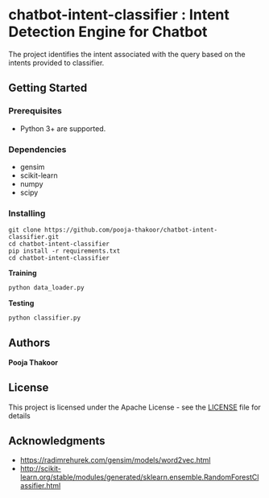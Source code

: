 # chatbot-intent-classifier : Intent Detection Engine for Chatbot

The project identifies the intent associated with the query based on the intents provided to classifier.

## Getting Started


### Prerequisites

* Python 3+ are supported.

### Dependencies

* gensim
* scikit-learn
* numpy
* scipy

### Installing

    git clone https://github.com/pooja-thakoor/chatbot-intent-classifier.git
    cd chatbot-intent-classifier
    pip install -r requirements.txt
    cd chatbot-intent-classifier

**Training**
```python
python data_loader.py    
```

**Testing**
```python
python classifier.py
```

## Authors

**Pooja Thakoor** 

## License

This project is licensed under the Apache License - see the [LICENSE](LICENSE) file for details

## Acknowledgments

* https://radimrehurek.com/gensim/models/word2vec.html
* http://scikit-learn.org/stable/modules/generated/sklearn.ensemble.RandomForestClassifier.html
